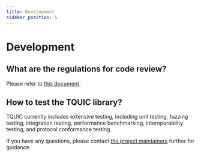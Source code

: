 ```yaml
---
title: Development
sidebar_position: 5
---
```


# Development

## What are the regulations for code review?
Please refer to [this document](../how_to_contribute/contribute_codes/#certain-regulations-about-code-review).

## How to test the TQUIC library?
TQUIC currently includes extensive testing, including unit testing, fuzzing testing, integration testing,
performance benchmarking, interoperability testing, and protocol conformance testing. 

If you have any questions, please contact [the project maintainers](https://github.com/tencent/tquic/blob/develop/MAINTAINERS.md)
further for guidance.
